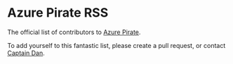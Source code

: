 # Azure Pirate RSS
The official list of contributors to [Azure Pirate](https://twitter.com/azure_pirate).

To add yourself to this fantastic list, please create a pull request, or contact [Captain Dan](https://twitter.com/CloudDevDan).
